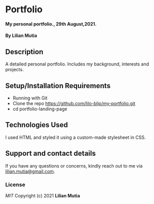 # Portfolio
#### My personal portfolio., 29th August,2021.
#### By **Lilian Mutia**
## Description
A detailed personal portfolio. Includes my background, interests and projects.
## Setup/Installation Requirements
* Running with Git
* Clone the repo https://github.com/lilo-blip/my-portfolio.git
* cd portfolio-landing-page
## Technologies Used
I used HTML and styled it using a custom-made stylesheet in CSS.
## Support and contact details
If you have any questions or concerns, kindly reach out to me via lilian.mutia@gmail.com.
### License
*MIT*
Copyright (c) 2021 **Lilian Mutia**
  
